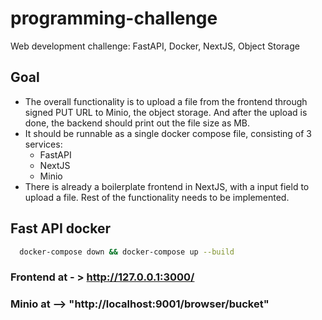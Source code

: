 # programming-challenge
Web development challenge: FastAPI, Docker, NextJS, Object Storage

## Goal

- The overall functionality is to upload a file from the frontend through signed PUT URL to Minio, the object storage. And after the upload is done, the backend should print out the file size as MB.
- It should be runnable as a single docker compose file, consisting of 3 services:
  - FastAPI
  - NextJS
  - Minio
- There is already a boilerplate frontend in NextJS, with a input field to upload a file. Rest of the functionality needs to be implemented.




## Fast API docker
```bash
  docker-compose down && docker-compose up --build
```

### Frontend at - > http://127.0.0.1:3000/
### Minio at -->  "http://localhost:9001/browser/bucket"



